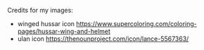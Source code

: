 Credits for my images:
* winged hussar icon https://www.supercoloring.com/coloring-pages/hussar-wing-and-helmet
* ulan icon https://thenounproject.com/icon/lance-5567363/
